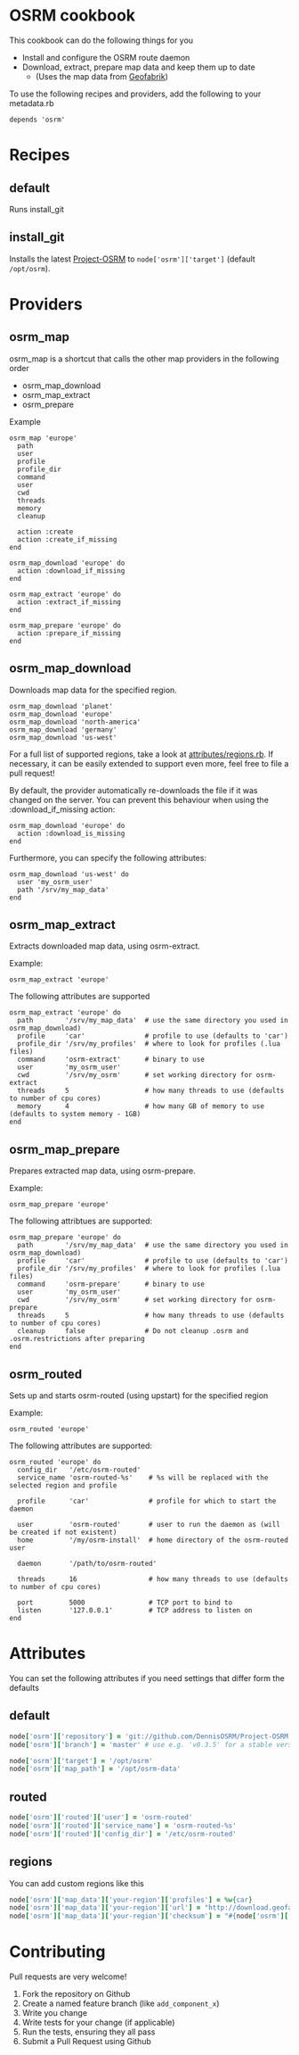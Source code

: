 # OSRM cookbook

This cookbook can do the following things for you

* Install and configure the OSRM route daemon
* Download, extract, prepare map data and keep them up to date
  * (Uses the map data from [Geofabrik](http://download.geofabrik.de/))

To use the following recipes and providers, add the following to your metadata.rb

    depends 'osrm'


# Recipes

## default

Runs install_git

## install_git

Installs the latest [Project-OSRM](https://github.com/DennisOSRM/Project-OSRM) to ```node['osrm']['target']``` (default ```/opt/osrm```).


# Providers

## osrm_map

osrm_map is a shortcut that calls the other map providers in the following order

* osrm_map_download
* osrm_map_extract
* osrm_prepare

Example

    osrm_map 'europe'
      path
      user
      profile
      profile_dir
      command
      user
      cwd
      threads
      memory
      cleanup

      action :create
      action :create_if_missing
    end

    osrm_map_download 'europe' do
      action :download_if_missing
    end

    osrm_map_extract 'europe' do
      action :extract_if_missing
    end

    osrm_map_prepare 'europe' do
      action :prepare_if_missing
    end


## osrm_map_download

Downloads map data for the specified region.

    osrm_map_download 'planet'
    osrm_map_download 'europe'
    osrm_map_download 'north-america'
    osrm_map_download 'germany'
    osrm_map_download 'us-west'

For a full list of supported regions, take a look at [attributes/regions.rb](https://github.com/flinc-chef/osrm/blob/master/attributes/regions.rb). If necessary, it can be easily extended to support even more, feel free to file a pull request!

By default, the provider automatically re-downloads the file if it was changed on the server. You can prevent this behaviour when using the :download_if_missing action:

    osrm_map_download 'europe' do
      action :download_is_missing
    end

Furthermore, you can specify the following attributes:

    osrm_map_download 'us-west' do
      user 'my_osrm_user'
      path '/srv/my_map_data'
    end


## osrm_map_extract

Extracts downloaded map data, using osrm-extract.

Example:

    osrm_map_extract 'europe'

The following attributes are supported

    osrm_map_extract 'europe' do
      path        '/srv/my_map_data'  # use the same directory you used in osrm_map_download)
      profile     'car'               # profile to use (defaults to 'car')
      profile_dir '/srv/my_profiles'  # where to look for profiles (.lua files)
      command     'osrm-extract'      # binary to use
      user        'my_osrm_user'
      cwd         '/srv/my_osrm'      # set working directory for osrm-extract
      threads     5                   # how many threads to use (defaults to number of cpu cores)
      memory      4                   # how many GB of memory to use (defaults to system memory - 1GB)
    end


## osrm_map_prepare

Prepares extracted map data, using osrm-prepare.

Example:

    osrm_map_prepare 'europe'

The following attribtues are supported:

    osrm_map_prepare 'europe' do
      path        '/srv/my_map_data'  # use the same directory you used in osrm_map_download)
      profile     'car'               # profile to use (defaults to 'car')
      profile_dir '/srv/my_profiles'  # where to look for profiles (.lua files)
      command     'osrm-prepare'      # binary to use
      user        'my_osrm_user'
      cwd         '/srv/my_osrm'      # set working directory for osrm-prepare
      threads     5                   # how many threads to use (defaults to number of cpu cores)
      cleanup     false               # Do not cleanup .osrm and .osrm.restrictions after preparing
    end


## osrm_routed

Sets up and starts osrm-routed (using upstart) for the specified region

Example:

    osrm_routed 'europe'

The following attributes are supported:

    osrm_routed 'europe' do
      config_dir   '/etc/osrm-routed'
      service_name 'osrm-routed-%s'    # %s will be replaced with the selected region and profile

      profile      'car'               # profile for which to start the daemon

      user         'osrm-routed'       # user to run the daemon as (will be created if not existent)
      home         '/my/osrm-install'  # home directory of the osrm-routed user

      daemon       '/path/to/osrm-routed'

      threads      16                  # how many threads to use (defaults to number of cpu cores)

      port         5000                # TCP port to bind to
      listen       '127.0.0.1'         # TCP address to listen on
    end


# Attributes

You can set the following attributes if you need settings that differ form the defaults

## default

```ruby
node['osrm']['repository'] = 'git://github.com/DennisOSRM/Project-OSRM.git'
node['osrm']['branch'] = 'master' # use e.g. 'v0.3.5' for a stable version

node['osrm']['target'] = '/opt/osrm'
node['osrm']['map_path'] = '/opt/osrm-data'
```

## routed

```ruby
node['osrm']['routed']['user'] = 'osrm-routed'
node['osrm']['routed']['service_name'] = 'osrm-routed-%s'
node['osrm']['routed']['config_dir'] = '/etc/osrm-routed'
```

## regions

You can add custom regions like this

```ruby
node['osrm']['map_data']['your-region']['profiles'] = %w{car}
node['osrm']['map_data']['your-region']['url'] = "http://download.geofabrik.de/your-region-latest.osm.pbf"
node['osrm']['map_data']['your-region']['checksum'] = "#{node['osrm']['map_data']['your-region']['url']}.md5"
```

# Contributing

Pull requests are very welcome!

1. Fork the repository on Github
2. Create a named feature branch (like `add_component_x`)
3. Write you change
4. Write tests for your change (if applicable)
5. Run the tests, ensuring they all pass
6. Submit a Pull Request using Github
